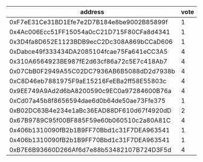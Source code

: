 address|vote|timestamp|signature
---|---|---|---
0xF7eE31Ce31BD1Efe7e2D7B184e8be9002B85899f|1|1603796692|0xdf8393f50bad72082a837d6dacd911050d6f0ec4b89fc68d0fce0c7714078d0d2b18ef2a2eca5f79102cf92857d8d65a454516a2d9e0ed0ec4bf069f53f31f491b
0x4Ac006Ecc51FF15054a0cC21D715F80CFa8d4341|1|1603797163|0xca9416eb84a82759333fe93939351c0cd20f0049a62241d673a98ad9a02902b1475e7d347055008abb892cb799bbef305cbe4bf2128dc5fb04e9de53c9459a8c1b
0x3D4fa8D652E1123BDB9ecC2Dc308A869bCCaD606|1|1603798145|0x568671db28ceeb499b44b9b78eb4479322a3cc29f9a159ab8da121f1faaf12c4285b00d189b33ef9a5038c8d325dbcf9c74312651e20c158557b5c0b02c99f271c
0xDabce49f333434DA2085104fcae75Fa641eCC3A5|4|1603800431|0x85bbeff665be118d520a9e2297ec1cc6771d040b5178683eb58c5781c9b10b02109d350cb343cc20eee14829de2c1049c0adec1d13cd2f64419d640dcf6db2d61c
0x310A6564923BE987fE2d63cf86a72c5E7c418Ab7|4|1603801069|0x870478ea5e30c1cfca0e99d159a664ae288af044e3388c6b8a8c092fe5d5c4aa5c9ad7def13310f3dcb034eb71e01928438210a21419569d1a11f3bdc3e9376d1c
0x07CbB0F2949A55C02DC7936AB6B5088dD2d7938b|4|1603804290|0xd1022a5286ce808b72bc27453dd64ff898eb748068085cdc77deedeedfefbe906fe7851595090a1756833bb54608a60495cf2c7301ed3046fbb2f0aafe201bea1b
0xC8D46eb7881975F9aE15216FeEBa2ff58E55803c|4|1603811718|0x2a4bf82189ce339f8ac6b9d03a7ed0d3e1cf56ebe16035b5e5462a12f07de0ef35c95e780128bae9ea418bb7eef4e5a23a1b4e6749747ac9f041a802810c1d301c
0x9EE749A9Ad2d6bA8200590c9EC0a97284600B76a|4|1603813445|0xa2a884c43240f5a19676d91aabba745caa24736e6c4b22d7b6ac1ea1331e03ea726a95d4d6c312ecdd122a37de7b37caa60dcd0a8d40a04759706839ee4f13721b
0xCd07a45b8f8656594dae6d0b64de50ae73Ffe375|1|1603815658|0x1afb89507d426245a8eea42595575416a11f9a363a7a01b80b601f1d6ac5cd5c2fe50b3ad32be3915b5a283841f664c3b4f8248a6aba60325fe4e65269fac4411b
0xB02DC63B4e234e1aBc36EAD88DF610d67f4920dD|2|1603816403|0x937e0b072d53d2f6c497aa29964a807d967363ed822d85dc2a2cd628b4c03be774ef8d796c5d57d42d3973a00b720f8ed47ee8030f897c99b207840cb3b0dcda1c
0x67B9789C95f00BF885F59e60b060510c2a80A81C|4|1603822605|0xa8de13673e7f2f7a48afdabae11b2f228ba976beed53d8017ed0872fa8b1fab607484cc440d3a244a9ea67bce4def0c24d223f9c43a93711f0e1f604830e909f1b
0x406b1310090fB2b1B9FF70Bbd1c31F7DEA963541|1|1603842709|0xcb4958750ae39ca2da1fa4c1922d4ccc23e57a32a29dbeb6ce2be12acbe10b043ebde16c507cbe5591b2e66ffb6b95547243829153e52e3a0658bdeb7c21fa331c
0x406b1310090fB2b1B9FF70Bbd1c31F7DEA963541|1|1603842905|0x06bb5f24d90049b8975e6c27b53dd7b4e5315bddd25489a2a105d31fbfe287324f654c69b3e431edd8b991c326ba7033a005d006ccdf3b28b42bb4ee9ae936861b
0xB7E6B93660D266Af6d7e88b53482107B724D3F5d|4|1603842981|0x34de26588fae86e1f115046ecbe7857338c5d52982b3cba6bc98a9edac7fa858545561705674ac1defbb2e22593427a7e9773c3f11dedcd0f1ef4201070e36621c